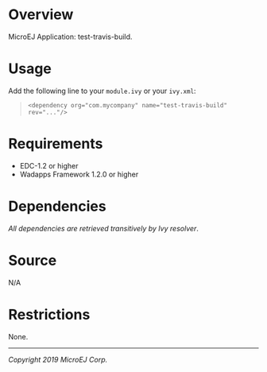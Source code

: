<!--
	Markdown
-->

# Overview
MicroEJ Application: test-travis-build.

# Usage
Add the following line to your `module.ivy` or your `ivy.xml`:
> `<dependency org="com.mycompany" name="test-travis-build" rev="..."/>`

# Requirements
  - EDC-1.2 or higher
  - Wadapps Framework 1.2.0 or higher

# Dependencies
_All dependencies are retrieved transitively by Ivy resolver_.

# Source
N/A

# Restrictions
None.

---
_Copyright 2019 MicroEJ Corp._  
